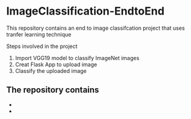 # ImageClassification-EndtoEnd
This repository contains an end to image classifcation project that uses tranfer learning technique

Steps involved in the project
1. Import VGG19 model to classify ImageNet images
2. Creat Flask App to upload image
3. Classify the uploaded image

The repository contains 
-
-
-
